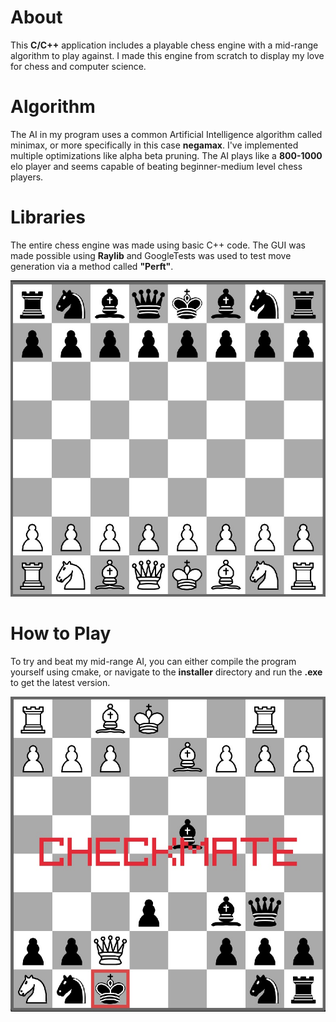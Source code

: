 # About

This **C/C++** application includes a playable chess engine with a mid-range algorithm to play against. I made this engine from scratch to display my love for chess and computer science.

# Algorithm

The AI in my program uses a common Artificial Intelligence algorithm called minimax, or more specifically in this case **negamax**. I've implemented multiple optimizations like alpha beta pruning. The AI plays like a **800-1000** elo player and seems capable of beating beginner-medium level chess players.

# Libraries

The entire chess engine was made using basic C++ code. The GUI was made possible using **Raylib** and GoogleTests was used to test move generation via a method called **"Perft"**.

![Board](/res/readme_board.jpg)

# How to Play

To try and beat my mid-range AI, you can either compile the program yourself using cmake, or navigate to the **installer** directory and run the **.exe** to get the latest version.

![CheckMate](/res/readme_mate.jpg)